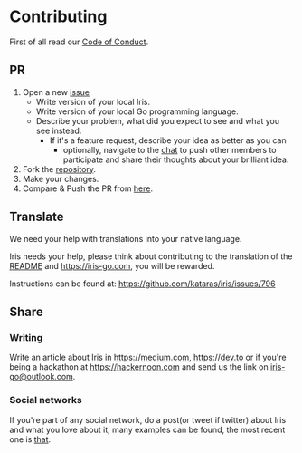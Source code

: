 # Contributing

First of all read our [Code of Conduct](https://github.com/kataras/iris/blob/main/CODE_OF_CONDUCT.md).

## PR

1. Open a new [issue](https://github.com/kataras/iris/issues/new)
    * Write version of your local Iris.
    * Write version of your local Go programming language.
    * Describe your problem, what did you expect to see and what you see instead.
        * If it's a feature request, describe your idea as better as you can
          * optionally, navigate to the [chat](https://chat.iris-go.com) to push other members to participate and share their thoughts about your brilliant idea.
2. Fork the [repository](https://github.com/kataras/iris).
3. Make your changes.
4. Compare & Push the PR from [here](https://github.com/kataras/iris/compare).

## Translate

We need your help with translations into your native language.

Iris needs your help, please think about contributing to the translation of the [README](README.md) and https://iris-go.com, you will be rewarded.

Instructions can be found at: https://github.com/kataras/iris/issues/796

## Share

### Writing

Write an article about Iris in https://medium.com, https://dev.to or if you're being a hackathon at https://hackernoon.com and send us the link on iris-go@outlook.com.

### Social networks

If you're part of any social network, do a post(or tweet if twitter) about Iris and what you love about it, many examples can be found, the most recent one is [that](https://twitter.com/DorMoshe/status/1154486477247508480).
